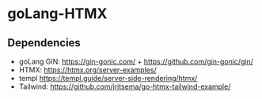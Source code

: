 # goLang-HTMX

## Dependencies
- goLang GIN: https://gin-gonic.com/ + https://github.com/gin-gonic/gin/
- HTMX: https://htmx.org/server-examples/
- templ https://templ.guide/server-side-rendering/htmx/
- Tailwind: https://github.com/jritsema/go-htmx-tailwind-example/

